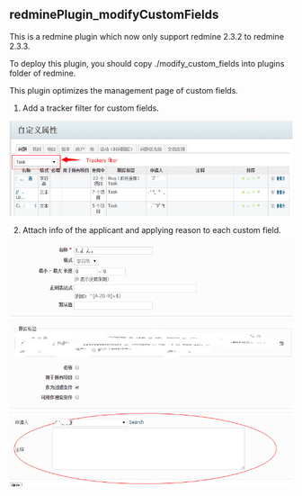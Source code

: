 ## redminePlugin_modifyCustomFields


This is a redmine plugin which now only support redmine 2.3.2 to redmine 2.3.3.

To deploy this plugin, you should copy ./modify_custom_fields into plugins folder of redmine.

This plugin optimizes the management page of custom fields. 

1. Add a tracker filter for custom fields.

![image](https://github.com/nmgfrank/redminePlugin_modifyCustomFields/blob/master/readme_pic/custom_field.jpg)

2. Attach info of the applicant and applying reason to each custom field.

![image](https://github.com/nmgfrank/redminePlugin_modifyCustomFields/blob/master/readme_pic/intro.jpg)


